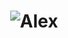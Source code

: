 <h1 align="center">
  <img src="https://raw.githubusercontent.com/AlexRL0/Readme.md/master/name.svg" alt="Alex" />
</h1>
